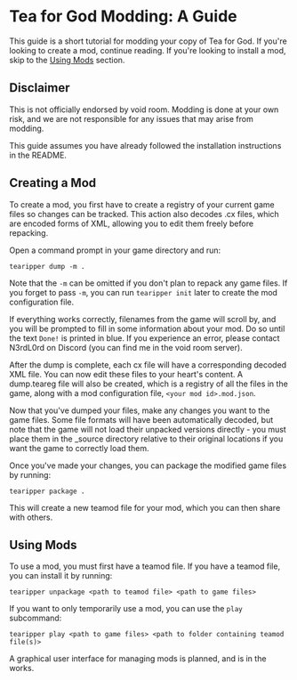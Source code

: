 # Tea for God Modding: A Guide

This guide is a short tutorial for modding your copy of Tea for God. If you're looking to create a mod, continue reading. If you're looking to install a mod, skip to the [Using Mods](#using-mods) section.

## Disclaimer

This is not officially endorsed by void room. Modding is done at your own risk, and we are not responsible for any issues that may arise from modding.

This guide assumes you have already followed the installation instructions in the README.

## Creating a Mod

To create a mod, you first have to create a registry of your current game files so changes can be tracked. This action also decodes .cx files, which are encoded forms of XML, allowing you to edit them freely before repacking.

Open a command prompt in your game directory and run:

```plaintext
tearipper dump -m .
```

Note that the `-m` can be omitted if you don't plan to repack any game files. If you forget to pass `-m`, you can run `tearipper init` later to create the mod configuration file.

If everything works correctly, filenames from the game will scroll by, and you will be prompted to fill in some information about your mod. Do so until the text `Done!` is printed in blue. If you experience an error, please contact N3rdL0rd on Discord (you can find me in the void room server).

After the dump is complete, each cx file will have a corresponding decoded XML file. You can now edit these files to your heart's content. A dump.teareg file will also be created, which is a registry of all the files in the game, along with a mod configuration file, `<your mod id>.mod.json`.

Now that you've dumped your files, make any changes you want to the game files. Some file formats will have been automatically decoded, but note that the game will not load their unpacked versions directly - you must place them in the _source directory relative to their original locations if you want the game to correctly load them.

Once you've made your changes, you can package the modified game files by running:

```plaintext
tearipper package .
```

This will create a new teamod file for your mod, which you can then share with others.

## Using Mods

To use a mod, you must first have a teamod file. If you have a teamod file, you can install it by running:

```plaintext
tearipper unpackage <path to teamod file> <path to game files>
```

If you want to only temporarily use a mod, you can use the `play` subcommand:

```plaintext
tearipper play <path to game files> <path to folder containing teamod file(s)>
```

A graphical user interface for managing mods is planned, and is in the works.
